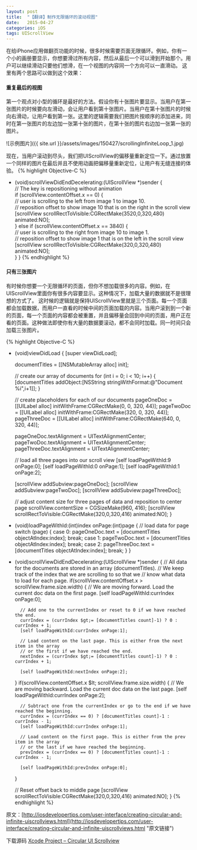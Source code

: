 ```yaml
---
layout: post
title:  "【翻译】制作无限循环的滚动视图"
date:   2015-04-27
categories: iOS
tags: UIScrollView
---
```


在给iPhone应用做翻页功能的时候，很多时候需要页面无限循环。例如，你有一个小的画册要显示，你想要滑过所有内容，然后从最后一个可以滑到开始那个。用户可以继续滑动只要他们想滑，在一个视图的内容同一个方向可以一直滑动。
这里有两个思路可以做到这个效果：

<!-- more -->

#### 重复最后的视图
第一个观点对小型的循环是最好的方法。假设你有十张图片要显示。当用户在第一张图片的时候要向左滑动，会让用户看到第十张图片。当用户在第十张图片的时候向右滑动，让用户看到第一张。这里的逻辑需要我们把图片按顺序的添加进来，同时在第一张图片的左边加一张第十张的图片，在第十张的图片右边加一张第一张的图片。

![示例图片]({{ site.url }}/assets/images/150427/scrollingInfiniteLoop_1.jpg)

现在，当用户滚动到尽头，我们把UIScrollView的偏移量重新定位一下。通过放置一个同样的图片在最后并且不使用动画把偏移量重新定位，让用户有无缝连接的体验。
{% highlight Objective-C %}
- (void)scrollViewDidEndDecelerating:(UIScrollView *)sender {    
    // The key is repositioning without animation    
    if (scrollView.contentOffset.x == 0) {        
        // user is scrolling to the left from image 1 to image 10.       
        // reposition offset to show image 10 that is on the right in the scroll view        
        [scrollView scrollRectToVisible:CGRectMake(3520,0,320,480) animated:NO];    
    }    else if (scrollView.contentOffset.x == 3840) {        
        // user is scrolling to the right from image 10 to image 1.        
        // reposition offset to show image 1 that is on the left in the scroll view
        [scrollView scrollRectToVisible:CGRectMake(320,0,320,480) animated:NO];    
    }
}
{% endhighlight %}

#### 只有三张图片
有时候你想要一个无限循环的页面，但你不想加载很多的内容。例如，在UIScrollView里面你有很多内容要显示。这种情况下，加载大量的数据就不是很理想的方式了。
这时候的逻辑就是保持UIScrollView里就是三个页面。每一个页面都会加载数据，而用户一直看的时候中间的页面加载的内容。当用户滚到到一个新的页面，每一个页面的内容都会被重置，并且偏移量会回到中间的页面，用户正在看的页面。这种做法即使你有大量的数据要滚动，都不会同时加载。同一时间只会加载三张图片。

{% highlight Objective-C %}
- (void)viewDidLoad {
    [super viewDidLoad];

    documentTitles = [[NSMutableArray alloc] init];

    // create our array of documents
    for (int i = 0; i < 10; i++) {
        [documentTitles addObject:[NSString stringWithFormat:@"Document %i",i+1]];
    }

    // create placeholders for each of our documents
    pageOneDoc = [[UILabel alloc] initWithFrame:CGRectMake(0, 0, 320, 44)];
    pageTwoDoc = [[UILabel alloc] initWithFrame:CGRectMake(320, 0, 320, 44)];
    pageThreeDoc = [[UILabel alloc] initWithFrame:CGRectMake(640, 0, 320, 44)];

    pageOneDoc.textAlignment = UITextAlignmentCenter;
    pageTwoDoc.textAlignment = UITextAlignmentCenter;
    pageThreeDoc.textAlignment = UITextAlignmentCenter;

    // load all three pages into our scroll view
    [self loadPageWithId:9 onPage:0];
    [self loadPageWithId:0 onPage:1];
    [self loadPageWithId:1 onPage:2];

    [scrollView addSubview:pageOneDoc];
    [scrollView addSubview:pageTwoDoc];
    [scrollView addSubview:pageThreeDoc];

    // adjust content size for three pages of data and reposition to center page
    scrollView.contentSize = CGSizeMake(960, 416);
    [scrollView scrollRectToVisible:CGRectMake(320,0,320,416) animated:NO];
}
 
- (void)loadPageWithId:(int)index onPage:(int)page {
    // load data for page
    switch (page) {
        case 0:
            pageOneDoc.text = [documentTitles objectAtIndex:index];
            break;
        case 1:
            pageTwoDoc.text = [documentTitles objectAtIndex:index];
            break;
        case 2:
            pageThreeDoc.text = [documentTitles objectAtIndex:index];
            break;
    }
}
 
- (void)scrollViewDidEndDecelerating:(UIScrollView *)sender {
    // All data for the documents are stored in an array (documentTitles).
    // We keep track of the index that we are scrolling to so that we
    // know what data to load for each page.
    if(scrollView.contentOffset.x > scrollView.frame.size.width) {
        // We are moving forward. Load the current doc data on the first page.
        [self loadPageWithId:currIndex onPage:0];

        // Add one to the currentIndex or reset to 0 if we have reached the end.
        currIndex = (currIndex $gt;= [documentTitles count]-1) ? 0 : currIndex + 1;
        [self loadPageWithId:currIndex onPage:1];

        // Load content on the last page. This is either from the next item in the array
        // or the first if we have reached the end.
        nextIndex = (currIndex $gt;= [documentTitles count]-1) ? 0 : currIndex + 1;

        [self loadPageWithId:nextIndex onPage:2];
    }
    if(scrollView.contentOffset.x $lt; scrollView.frame.size.width) {
        // We are moving backward. Load the current doc data on the last page.
        [self loadPageWithId:currIndex onPage:2];

        // Subtract one from the currentIndex or go to the end if we have reached the beginning.
        currIndex = (currIndex == 0) ? [documentTitles count]-1 : currIndex - 1;
        [self loadPageWithId:currIndex onPage:1];

        // Load content on the first page. This is either from the prev item in the array
        // or the last if we have reached the beginning.
        prevIndex = (currIndex == 0) ? [documentTitles count]-1 : currIndex - 1;

        [self loadPageWithId:prevIndex onPage:0];
    }     

    // Reset offset back to middle page
    [scrollView scrollRectToVisible:CGRectMake(320,0,320,416) animated:NO];
}
{% endhighlight %}


原文：[http://iosdevelopertips.com/user-interface/creating-circular-and-infinite-uiscrollviews.html](http://iosdevelopertips.com/user-interface/creating-circular-and-infinite-uiscrollviews.html "原文链接")

下载源码
[Xcode Project – Circular UI Scrollview][project-link]

[article-link]:http://iosdevelopertips.com/user-interface/creating-circular-and-infinite-uiscrollviews.html
[project-link]:http://iosdevelopertips.com/wp-content/uploads/2010/11/CircularScrollView.zip